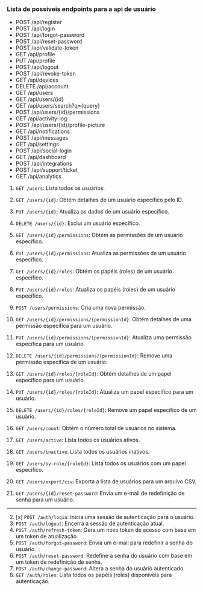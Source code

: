 ### Lista de possíveis endpoints para a api de usuário

- POST /api/register
- POST /api/login
- POST /api/forgot-password
- POST /api/reset-password
- POST /api/validate-token
- GET /api/profile
- PUT /api/profile
- POST /api/logout
- POST /api/revoke-token
- GET /api/devices
- DELETE /api/account
- GET /api/users
- GET /api/users/{id}
- GET /api/users/search?q={query}
- POST /api/users/{id}/permissions
- GET /api/activity-log
- POST /api/users/{id}/profile-picture
- GET /api/notifications
- POST /api/messages
- GET /api/settings
- POST /api/social-login
- GET /api/dashboard
- POST /api/integrations
- POST /api/support/ticket
- GET /api/analytics

1. `GET /users`: Lista todos os usuários.
2. `GET /users/{id}`: Obtém detalhes de um usuário específico pelo ID.
3. `PUT /users/{id}`: Atualiza os dados de um usuário específico.
4. `DELETE /users/{id}`: Exclui um usuário específico.

5. `GET /users/{id}/permissions`: Obtém as permissões de um usuário específico.
6. `PUT /users/{id}/permissions`: Atualiza as permissões de um usuário específico.
7. `GET /users/{id}/roles`: Obtém os papéis (roles) de um usuário específico.
8. `PUT /users/{id}/roles`: Atualiza os papéis (roles) de um usuário específico.

9. `POST /users/permissions`: Cria uma nova permissão.
10. `GET /users/{id}/permissions/{permissionId}`: Obtém detalhes de uma permissão específica para um usuário.
11. `PUT /users/{id}/permissions/{permissionId}`: Atualiza uma permissão específica para um usuário.
12. `DELETE /users/{id}/permissions/{permissionId}`: Remove uma permissão específica de um usuário.
13. `GET /users/{id}/roles/{roleId}`: Obtém detalhes de um papel específico para um usuário.
14. `PUT /users/{id}/roles/{roleId}`: Atualiza um papel específico para um usuário.
15. `DELETE /users/{id}/roles/{roleId}`: Remove um papel específico de um usuário.

16. `GET /users/count`: Obtém o número total de usuários no sistema.
17. `GET /users/active`: Lista todos os usuários ativos.
18. `GET /users/inactive`: Lista todos os usuários inativos.

19. `GET /users/by-role/{roleId}`: Lista todos os usuários com um papel específico.
20. `GET /users/export/csv`: Exporta a lista de usuários para um arquivo CSV.
21. `GET /users/{id}/reset-password`: Envia um e-mail de redefinição de senha para um usuário.

---

2. [x] `POST /auth/login`: Inicia uma sessão de autenticação para o usuário.
3. `POST /auth/logout`: Encerra a sessão de autenticação atual.
4. `POST /auth/refresh-token`: Gera um novo token de acesso com base em um token de atualização.
5. `POST /auth/forgot-password`: Envia um e-mail para redefinir a senha do usuário.
6. `POST /auth/reset-password`: Redefine a senha do usuário com base em um token de redefinição de senha.
7. `POST /auth/change-password`: Altera a senha do usuário autenticado.
8. `GET /auth/roles`: Lista todos os papéis (roles) disponíveis para autenticação.
